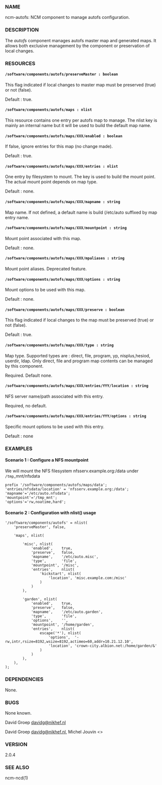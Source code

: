 ### NAME

ncm-autofs: NCM component to manage autofs configuration. 

### DESCRIPTION

The _autofs_ component manages autofs master map and generated maps. It allows
both exclusive management by the component or preservation of local changes.

### RESOURCES

#### `/software/components/autofs/preserveMaster : boolean`

This flag indicated if local changes to master map must be preserved (true) or
not (false).

Default : true.

#### `/software/components/autofs/maps : nlist`

This resource contains one entry per autofs map to manage. The nlist key is
mainly an internal name but it will be used to build the default map name.

#### `/software/components/autofs/maps/XXX/enabled : boolean`

If false, ignore entries for this map (no change made).

Default : true.

#### `/software/components/autofs/maps/XXX/entries : nlist`

One entry by filesystem to mount. The key is used to build the mount point. The actual
mount point depends on map type.

Default : none.

#### `/software/components/autofs/maps/XXX/mapname : string`

Map name. If not defined, a default name is build (/etc/auto suffixed
by map entry name.

#### `/software/components/autofs/maps/XXX/mountpoint : string`

Mount point associated with this map.

Default : none.

#### `/software/components/autofs/maps/XXX/mpaliases : string`

Mount point aliases. Deprecated feature.

#### `/software/components/autofs/maps/XXX/options : string`

Mount options to be used with this map.

Default : none.

#### `/software/components/autofs/maps/XXX/preserve : boolean`

This flag indicated if local changes to the map must be preserved (true) or
not (false).

Default : true.

#### `/software/components/autofs/maps/XXX/type : string`

Map type. Supported types are : direct, file, program, yp, nisplus,hesiod, userdir, ldap.
Only direct, file and program map contents can be managed by this component.

Required. Default none.

#### `/software/components/autofs/maps/XXX/entries/YYY/location : string`

NFS server name/path associated with this entry.

Required, no default.

#### `/software/components/autofs/maps/XXX/entries/YYY/options : string`

Specific mount options to be used with this entry.

Default : none

### EXAMPLES

#### Scenario 1 : Configure a NFS mountpoint

We will mount the NFS filesystem nfsserv.example.org:/data under `/tmp`\_mnt/nfsdata

    prefix '/software/components/autofs/maps/data';
    'entries/nfsdata/location' = 'nfsserv.example.org:/data';
    'mapname'='/etc/auto.nfsdata';
    'mountpoint'='/tmp_mnt';
    'options'='rw,noatime,hard';

#### Scenario 2 : Configuration with nlist() usage
    

    '/software/components/autofs' = nlist(
        'preserveMaster', false,

        'maps', nlist(

            'misc', nlist(
                'enabled',    true,
                'preserve',   false,
                'mapname',    '/etc/auto.misc',
                'type',       'file',
                'mountpoint', '/misc',
                'entries',    nlist(
                    'kickstart', nlist(
                        'location', 'misc.example.com:/misc'
                    )
                )
            ),

            'garden', nlist(
                'enabled',    true,
                'preserve',   false,
                'mapname',    '/etc/auto.garden',
                'type',       'file',
                'options',    '',
                'mountpoint', '/home/garden',
                'entries',    nlist(
                    escape('*'), nlist(
                        'options',  '-rw,intr,rsize=8192,wsize=8192,actimeo=60,addr=10.21.12.10',
                        'location', 'crown-city.albion.net:/home/garden/&'
                    )
                )
            ),
        ),
    );

### DEPENDENCIES

None.

### BUGS

None known.

David Groep <davidg@nikhef.nl>

David Groep <davidg@nikhef.nl>, Michel Jouvin <>

### VERSION

2.0.4

### SEE ALSO

ncm-ncd(1)


